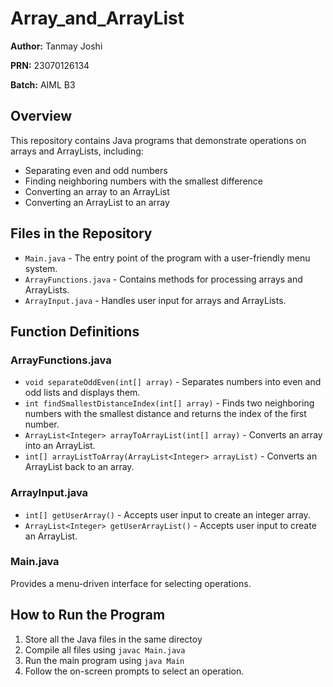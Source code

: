 
# Array_and_ArrayList
<html>
    <p><strong>Author:</strong> Tanmay Joshi </p>
    <p><strong>PRN:</strong> 23070126134</p>
    <p><strong>Batch:</strong> AIML B3</p>
    <h2>Overview</h2>
    <p>This repository contains Java programs that demonstrate operations on arrays and ArrayLists, including:</p>
    <ul>
        <li>Separating even and odd numbers</li>
        <li>Finding neighboring numbers with the smallest difference</li>
        <li>Converting an array to an ArrayList</li>
        <li>Converting an ArrayList to an array</li>
    </ul>
    <h2>Files in the Repository</h2>
    <ul>
        <li><code>Main.java</code> - The entry point of the program with a user-friendly menu system.</li>
        <li><code>ArrayFunctions.java</code> - Contains methods for processing arrays and ArrayLists.</li>
        <li><code>ArrayInput.java</code> - Handles user input for arrays and ArrayLists.</li>
    </ul>
    <h2>Function Definitions</h2>
    <h3>ArrayFunctions.java</h3>
    <ul>
        <li><code>void separateOddEven(int[] array)</code> - Separates numbers into even and odd lists and displays them.</li>
        <li><code>int findSmallestDistanceIndex(int[] array)</code> - Finds two neighboring numbers with the smallest distance and returns the index of the first number.</li>
        <li><code>ArrayList&lt;Integer&gt; arrayToArrayList(int[] array)</code> - Converts an array into an ArrayList.</li>
        <li><code>int[] arrayListToArray(ArrayList&lt;Integer&gt; arrayList)</code> - Converts an ArrayList back to an array.</li>
    </ul>
    <h3>ArrayInput.java</h3>
    <ul>
        <li><code>int[] getUserArray()</code> - Accepts user input to create an integer array.</li>
        <li><code>ArrayList&lt;Integer&gt; getUserArrayList()</code> - Accepts user input to create an ArrayList.</li>
    </ul>
    <h3>Main.java</h3>
    <p>Provides a menu-driven interface for selecting operations.</p>    
    <h2>How to Run the Program</h2>
    <ol>
        <li>Store all the Java files in the same directoy</li>
        <li>Compile all files using <code>javac Main.java</code></li>
        <li>Run the main program using <code>java Main</code></li>
        <li>Follow the on-screen prompts to select an operation.</li>
    </ol>
</html>
